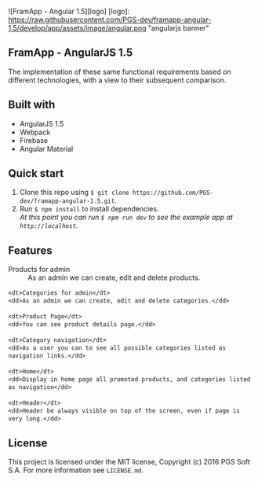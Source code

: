 ![FramApp - Angular 1.5][logo]
[logo]: https://raw.githubusercontent.com/PGS-dev/framapp-angular-1.5/develop/app/assets/image/angular.png "angularjs banner"

## FramApp - AngularJS 1.5

The implementation of these same functional requirements based on different technologies, with a view to their subsequent comparison.

## Built with
- AngularJS 1.5
- Webpack
- Firebase
- Angular Material

## Quick start

1. Clone this repo using `$ git clone https://github.com/PGS-dev/framapp-angular-1.5.git`.
2. Run `$ npm install` to install dependencies.<br />
   *At this point you can run `$ npm run dev` to see the example app at `http://localhost`.*

## Features

<dl>
	<dt>Products for admin</dt>
	<dd>As an admin we can create, edit and delete products.</dd>

	<dt>Categories for admin</dt>
	<dd>As an admin we can create, edit and delete categories.</dd>
	
	<dt>Product Page</dt>
	<dd>You can see product details page.</dd>

	<dt>Category navigation</dt>
	<dd>As a user you can to see all possible categories listed as navigation links.</dd>

	<dt>Home</dt>
	<dd>Display in home page all promoted products, and categories listed as navigation</dd>

	<dt>Header</dt>
	<dd>Header be always visible on top of the screen, even if page is very long.</dd>
</dl>

## License

This project is licensed under the MIT license, Copyright (c) 2016 PGS Soft S.A. For more information see `LICENSE.md`.